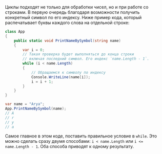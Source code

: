 
Циклы подходят не только для обработки чисел, но и при работе со строками. В первую очередь благодаря возможности получить конкретный символ по его индексу. Ниже пример кода, который распечатывает буквы каждого слова на отдельной строке:

```cs
class App
{
    public static void PrintNameBySymbol(string name)
    {
        var i = 0;
        // Такая проверка будет выполняться до конца строки
        // включая последний символ. Его индекс `name.Length - 1`.
        while (i < name.Length)
        {
            // Обращаемся к символу по индексу
            Console.WriteLine(name[i]);
            i = i + 1;
        }
    }
}

var name = "Arya";
App.PrintNameBySymbol(name);
// A
// r
// y
// a
```

Самое главное в этом коде, поставить правильное условие в `while`. Это можно сделать сразу двумя способами: `i < name.Length` или `i <= name.Length - 1`. Оба способа приводят к одному результату.
